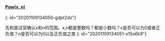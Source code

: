 #### [Pow(x, n)](https://leetcode-cn.com/problems/powx-n/)
{: id="20201109134050-gdpt2dz"}

先和面试官确认x和n的范围。x,n都是整数吗？都是小数吗？x是否可以为0或者正负值？n是否可以为0以及正负值之类
{: id="20201109134051-s15o6k9"}

